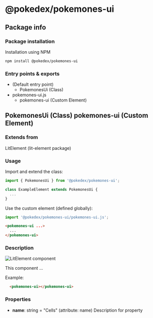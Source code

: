 # @pokedex/pokemones-ui

## Package info

### Package installation

Installation using NPM

```bash
npm install @pokedex/pokemones-ui
```

### Entry points & exports

- (Default entry point)
  - PokemonesUi (Class)
- pokemones-ui.js
  - pokemones-ui (Custom Element)


## PokemonesUi (Class) pokemones-ui (Custom Element) 

### Extends from

LitElement (lit-element package)

### Usage

Import and extend the class:

```js
import { PokemonesUi } from '@pokedex/pokemones-ui';

class ExampleElement extends PokemonesUi {
  ...
}
```

Use the custom element (defined globally):

```js
import '@pokedex/pokemones-ui/pokemones-ui.js';
```

```html
<pokemones-ui ...>
  ...
</pokemones-ui>
```

### Description

![LitElement component](https://img.shields.io/badge/litElement-component-blue.svg)

This component ...

Example:

```html
  <pokemones-ui></pokemones-ui>
```

### Properties

- **name**: string = "Cells" (attribute: name)
    Description for property
